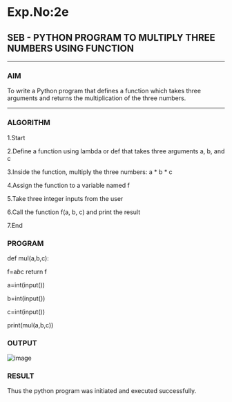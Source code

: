 # Exp.No:2e  
## SEB -  PYTHON PROGRAM TO MULTIPLY THREE NUMBERS USING FUNCTION

---

### AIM  
To write a Python program that defines a function which takes three arguments and returns the multiplication of the three numbers.

---

### ALGORITHM

1.Start

2.Define a function using lambda or def that takes three arguments a, b, and c

3.Inside the function, multiply the three numbers: a * b * c

4.Assign the function to a variable named f

5.Take three integer inputs from the user

6.Call the function f(a, b, c) and print the result

7.End



### PROGRAM

def mul(a,b,c):

f=a*b*c
return f
    
a=int(input())

b=int(input())

c=int(input())

print(mul(a,b,c))

### OUTPUT
![image](https://github.com/user-attachments/assets/a6f53bb0-3d57-471b-b1fd-c274a59e2632)


### RESULT
Thus the python program was initiated and executed successfully.
